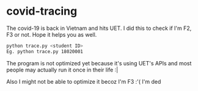 # covid-tracing

The covid-19 is back in Vietnam and hits UET. I did this to check if I'm F2, F3 or not. Hope it helps you as well.

```sh
python trace.py <student ID>
Eg. python trace.py 18020001
```

The program is not optimized yet because it's using UET's APIs and most people may actually run it once in their life :| 

Also I might not be able to optimize it becoz I'm F3 :'( I'm ded
